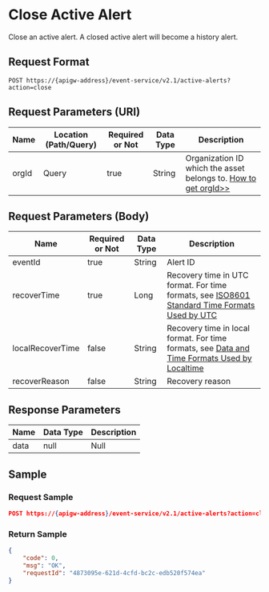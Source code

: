 # Close Active Alert

Close an active alert. A closed active alert will become a history alert.


## Request Format

```
POST https://{apigw-address}/event-service/v2.1/active-alerts?action=close
```

## Request Parameters (URI)

| Name | Location (Path/Query) | Required or Not | Data Type | Description |
|---------------|------------------|----------|-----------|--------------|
| orgId         | Query            | true     | String    | Organization ID which the asset belongs to. [How to get orgId>>](/docs/api/en/latest/api_faqs#how-to-get-organization-id-orgid-orgid)           |


## Request Parameters (Body)
| Name            | Required or Not | Data Type | Description |
|------|-----------------|-----------|-------------|
| eventId  | true | String  | Alert ID |
| recoverTime      | true         | Long         | Recovery time in UTC format. For time formats, see [ISO8601 Standard Time Formats Used by UTC](/docs/api/zh_CN/latest/api_faqs.html#utciso8601)|
| localRecoverTime | false        | String       | Recovery time in local format. For time formats, see [Data and Time Formats Used by Localtime](/docs/api/zh_CN/latest/api_faqs.html#localtime)|
| recoverReason    | false        | String       | Recovery reason|




## Response Parameters

| Name | Data Type     | Description          |
|-------|----------------|---------------------------|
| data | null | Null |



## Sample

### Request Sample

```json
POST https://{apigw-address}/event-service/v2.1/active-alerts?action=close&orgId=yourOrgId&eventId=2019060135b6df70b2de6aa2f2eb1d09e9aa1ae7&recoverTime=1559304900404
```

### Return Sample

```json
{
	"code": 0,
	"msg": "OK",
	"requestId": "4873095e-621d-4cfd-bc2c-edb520f574ea"
}
```

